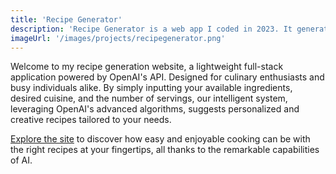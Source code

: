 ```yaml
---
title: 'Recipe Generator'
description: 'Recipe Generator is a web app I coded in 2023. It generates recipes based on ingredients, preference and constrains you have.'
imageUrl: '/images/projects/recipegenerator.png'
---
```

Welcome to my recipe generation website, a lightweight full-stack application powered by OpenAI's API. Designed for culinary enthusiasts and busy individuals alike. By simply inputting your available ingredients, desired cuisine, and the number of servings, our intelligent system, leveraging OpenAI's advanced algorithms, suggests personalized and creative recipes tailored to your needs.


[Explore the site](https://candid-tarsier-e055e4.netlify.app/) to discover how easy and enjoyable cooking can be with the right recipes at your fingertips, all thanks to the remarkable capabilities of AI.